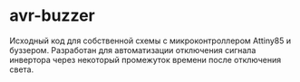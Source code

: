 # avr-buzzer
Исходный код для собственной схемы с микроконтроллером Attiny85 и буззером.
Разработан для автоматизации отключения сигнала инвертора через некоторый промежуток времени после отключения света.
